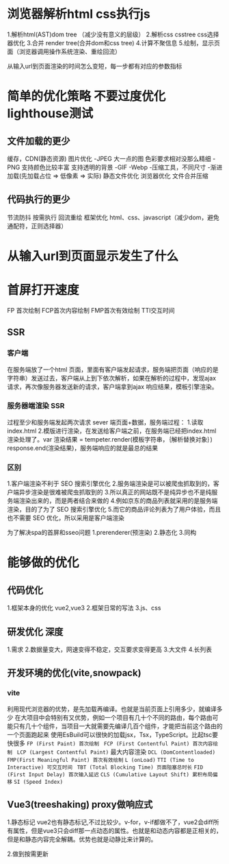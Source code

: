 # 浏览器解析html css执行js
1.解析html(AST)dom tree  （减少没有意义的层级）
2.解析css csstree        css选择器优化
3.合并 render tree(合并dom和css tree)
4.计算不聚信息
5.绘制，显示页面（浏览器调用操作系统渲染、重绘回流）

从输入url到页面渲染的时间怎么变短，每一步都有对应的参数指标

# 简单的优化策略 不要过度优化 lighthouse测试
## 文件加载的更少
缓存，CDN(静态资源)
图片优化
  -JPEG 大一点的图 色彩要求相对没那么精细
  -PNG 支持颜色比较丰富 支持透明的背景
  -GIF
  -Webp
  -压缩工具，不同尺寸
  -渐进加载(先加载占位 => 低像素 => 实际)
静态文件优化
浏览器优化
文件合并压缩
## 代码执行的更少
节流防抖
按需执行
回流重绘
框架优化
html、css、javascript（减少dom，避免通配符，正则选择器）

# 从输入url到页面显示发生了什么

# 首屏打开速度
FP 首次绘制 FCP首次内容绘制 FMP首次有效绘制 TTI交互时间
## SSR
### 客户端
在服务端放了一个html 页面，里面有客户端发起请求，服务端把页面（响应的是字符串）发送过去，客户端从上到下依次解析，如果在解析的过程中，发现ajax
请求，再次像服务器发送新的请求，客户端拿到ajax 响应结果，模板引擎渲染。

### 服务器端渲染 SSR
过程至少和服务端发起两次请求
sever 端页面+数据，服务端过程：
1.读取index.html 
2.模版进行渲染，在发送给客户端之前，在服务端已经把index.html 渲染处理了。var 渲染结果 = tempeter.render(模板字符串，｛解析替换对象｝) response.end(渲染结果)，服务端响应的就是最总的结果

### 区别
1.客户端渲染不利于 SEO 搜索引擎优化
2.服务端渲染是可以被爬虫抓取到的，客户端异步渲染是很难被爬虫抓取到的
3.所以真正的网站既不是纯异步也不是纯服务端渲染出来的，而是两者结合来做的
4.例如京东的商品列表就采用的是服务端渲染，目的了为了 SEO 搜索引擎优化
5.而它的商品评论列表为了用户体验，而且也不需要 SEO 优化，所以采用是客户端渲染

为了解决spa的首屏和sseo问题
1.prerenderer(预渲染)
2.静态化
3.同构

# 能够做的优化
## 代码优化
1.框架本身的优化 vue2,vue3
2.框架日常的写法
3.js、css
## 研发优化 深度
1.需求
2.数据量变大，网速变得不稳定，交互要求变得更高
3.大文件
4.长列表
## 开发环境的优化(vite,snowpack)
### vite
利用现代浏览器的优势，是先加载再编译。也就是当前页面上引用多少，就编译多少
在大项目中会特别有又优势，例如一个项目有几十个不同的路由，每个路由可能只有几十个组件，当项目一大就需要先编译几百个组件，才能把当前这个路由的一个页面跑起来
使用EsBuild可以很快的加载jsx，Tsx，TypeScript。比起tsc要快很多
`FP (First Paint) 首次绘制 `
`FCP (First Contentful Paint) 首次内容绘制 `
`LCP (Largest Contentful Paint)` 最大内容渲染
`DCL (DomContentloaded) `
`FMP(First Meaningful Paint) 首次有效绘制`
`L (onLoad)`
`TTI (Time to Interactive) 可交互时间 `
`TBT (Total Blocking Time) 页面阻塞总时长`
`FID (First Input Delay) 首次输入延迟`
`CLS (Cumulative Layout Shift) 累积布局偏移`
`SI (Speed Index)`

## Vue3(treeshaking) proxy做响应式
1.静态标记 vue2也有静态标记,不过比较少。v-for，v-if都做不了，vue2会diff所有属性，但是vue3只会diff那一点动态的属性。也就是和动态内容都是正相关的，但是和静态内容完全解耦。优势也就是动静比来计算的。

2.做到按需更新